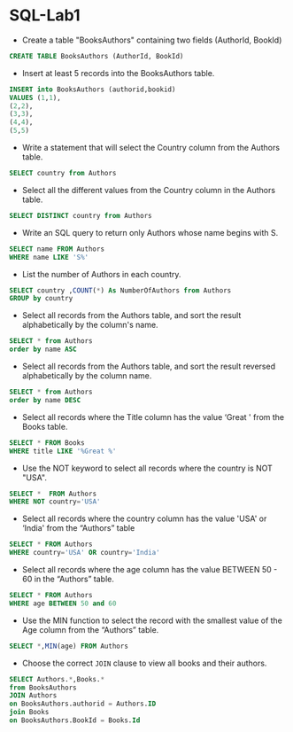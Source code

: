# SQL-Lab1
- Create a table "BooksAuthors" containing two fields (AuthorId, BookId)
```SQL
CREATE TABLE BooksAuthors (AuthorId, BookId)

```
- Insert at least 5 records into the BooksAuthors table.
```SQL
INSERT into BooksAuthors (authorid,bookid)
VALUES (1,1),
(2,2),
(3,3),
(4,4),
(5,5)

```
- Write a statement that will select the Country column from the Authors table.
```SQL
SELECT country from Authors
```
- Select all the different values from the Country column in the Authors table.
```SQL
SELECT DISTINCT country from Authors
```
- Write an SQL query to return only Authors whose name begins with S.
```SQL
SELECT name FROM Authors
WHERE name LIKE 'S%'
```
- List the number of Authors in each country.
```SQL
SELECT country ,COUNT(*) As NumberOfAuthors from Authors
GROUP by country
```
- Select all records from the Authors table, and sort the result alphabetically by the column's name.
```SQL
SELECT * from Authors 
order by name ASC
```
- Select all records from the Authors table, and sort the result reversed alphabetically by the column name.
```SQL
SELECT * from Authors 
order by name DESC
```
- Select all records where the Title column has the value ‘Great ' from the Books table.
```SQL
SELECT * FROM Books
WHERE title LIKE '%Great %'
```
- Use the NOT keyword to select all records where the country is NOT "USA".
```SQL
SELECT *  FROM Authors
WHERE NOT country='USA'
```
- Select all records where the country column has the value 'USA' or ‘India' from the “Authors” table
```SQL
SELECT * FROM Authors
WHERE country='USA' OR country='India'
```
- Select all records where the age column has the value BETWEEN 50 - 60 in the “Authors” table.
```SQL
SELECT * FROM Authors
WHERE age BETWEEN 50 and 60
```
- Use the MIN function to select the record with the smallest value of the Age column from the “Authors” table.
```SQL
SELECT *,MIN(age) FROM Authors
```
- Choose the correct `JOIN` clause to view all books and their authors.
```SQL
SELECT Authors.*,Books.*
from BooksAuthors
JOIN Authors
on BooksAuthors.authorid = Authors.ID
join Books
on BooksAuthors.BookId = Books.Id

```
